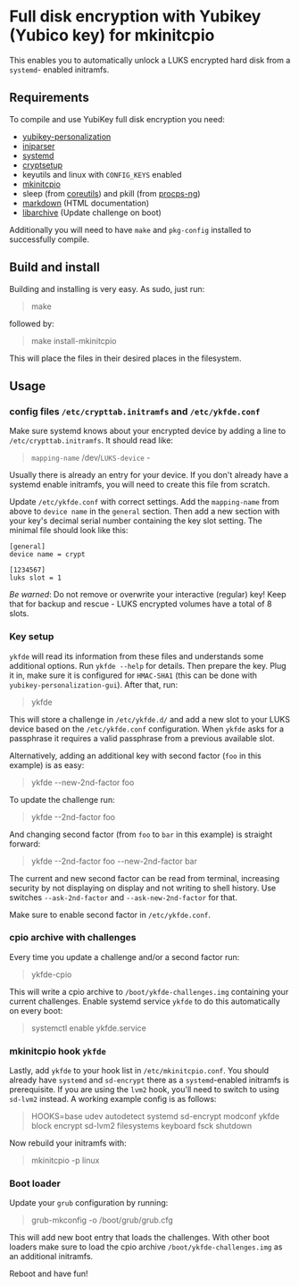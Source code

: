 Full disk encryption with Yubikey (Yubico key) for mkinitcpio
=============================================================

This enables you to automatically unlock a LUKS encrypted hard disk from a `systemd`-
enabled initramfs.

Requirements
------------

To compile and use YubiKey full disk encryption you need:

* [yubikey-personalization](https://github.com/Yubico/yubikey-personalization)
* [iniparser](http://ndevilla.free.fr/iniparser/)
* [systemd](http://www.freedesktop.org/wiki/Software/systemd/)
* [cryptsetup](http://code.google.com/p/cryptsetup/)
* keyutils and linux with `CONFIG_KEYS` enabled
* [mkinitcpio](https://projects.archlinux.org/mkinitcpio.git/)
* sleep (from [coreutils](http://www.gnu.org/software/coreutils)) and
  pkill (from [procps-ng](https://gitlab.com/procps-ng/procps))
* [markdown](http://daringfireball.net/projects/markdown/) (HTML documentation)
* [libarchive](http://www.libarchive.org/) (Update challenge on boot)

Additionally you will need to have `make` and `pkg-config` installed to
successfully compile.

Build and install
-----------------

Building and installing is very easy. As sudo, just run:

> make

followed by:

> make install-mkinitcpio

This will place the files in their desired places in the filesystem.

Usage
-----

### config files `/etc/crypttab.initramfs` and `/etc/ykfde.conf`

Make sure systemd knows about your encrypted device by
adding a line to `/etc/crypttab.initramfs`. It should read like:

> `mapping-name` /dev/`LUKS-device` -

Usually there is already an entry for your device. If you don't already
have a systemd enable initramfs, you will need to create this file from
scratch.

Update `/etc/ykfde.conf` with correct settings. Add the `mapping-name` from
above to `device name` in the `general` section. Then add a new section
with your key's decimal serial number containing the key slot setting.
The minimal file should look like this:

    [general]
    device name = crypt

    [1234567]
    luks slot = 1

*Be warned*: Do not remove or overwrite your interactive (regular) key! Keep that
for backup and rescue - LUKS encrypted volumes have a total of 8 slots.

### Key setup

`ykfde` will read its information from these files and understands some
additional options. Run `ykfde --help` for details. Then prepare
the key. Plug it in, make sure it is configured for `HMAC-SHA1` (this can
be done with `yubikey-personalization-gui`).
After that, run:

> ykfde

This will store a challenge in `/etc/ykfde.d/` and add a new slot to
your LUKS device based on the `/etc/ykfde.conf` configuration.
When `ykfde` asks for a passphrase it requires a valid passphrase from a previous
available slot.

Alternatively, adding an additional key with second factor (`foo` in this example)
is as easy:

> ykfde --new-2nd-factor foo

To update the challenge run:

> ykfde --2nd-factor foo

And changing second factor (from `foo` to `bar` in this example) is
straight forward:

> ykfde --2nd-factor foo --new-2nd-factor bar

The current and new second factor can be read from terminal, increasing
security by not displaying on display and not writing to shell history.
Use switches `--ask-2nd-factor` and `--ask-new-2nd-factor` for that.

Make sure to enable second factor in `/etc/ykfde.conf`.

### cpio archive with challenges

Every time you update a challenge and/or a second factor run:

> ykfde-cpio

This will write a cpio archive to `/boot/ykfde-challenges.img` containing
your current challenges. Enable systemd service `ykfde` to do this
automatically on every boot:

> systemctl enable ykfde.service

### mkinitcpio hook `ykfde`

Lastly, add `ykfde` to your hook list in `/etc/mkinitcpio.conf`. You should
already have `systemd` and `sd-encrypt` there as a `systemd`-enabled
initramfs is prerequisite. If you are using the `lvm2` hook, you'll
need to switch to using `sd-lvm2` instead. A working example config is
as follows:

> HOOKS=base udev autodetect systemd sd-encrypt modconf ykfde block encrypt sd-lvm2 filesystems keyboard fsck shutdown 

Now rebuild your initramfs with:

> mkinitcpio -p linux

### Boot loader

Update your `grub` configuration by running:

> grub-mkconfig -o /boot/grub/grub.cfg

This will add new boot entry that loads the challenges. With other boot
loaders make sure to load the cpio archive `/boot/ykfde-challenges.img`
as an additional initramfs.

Reboot and have fun!
